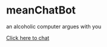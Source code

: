 meanChatBot
===========

an alcoholic computer argues with you

[Click here to chat](http://githubmaht.github.io/meanChatBot)
